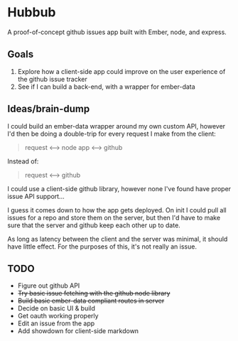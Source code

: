 # Hubbub
A proof-of-concept github issues app built with Ember, node, and express.

## Goals
1. Explore how a client-side app could improve on the user experience of the github issue tracker
2. See if I can build a back-end, with a wrapper for ember-data

## Ideas/brain-dump
I could build an ember-data wrapper around my own custom API, however I'd then be doing a double-trip for every request I make from the client:

> request <--> node app <--> github

Instead of:

> request <--> github

I could use a client-side github library, however none I've found have proper issue API support...

I guess it comes down to how the app gets deployed. On init I could pull all issues for a repo and store them on the server, but then I'd have to make sure that the server and github keep each other up to date.

As long as latency between the client and the server was minimal, it should have little effect. For the purposes of this, it's not really an issue.


## TODO
- Figure out github API
- ~~Try basic issue fetching with the github node library~~
- ~~Build basic ember-data compliant routes in server~~
- Decide on basic UI & build
- Get oauth working properly
- Edit an issue from the app
- Add showdown for client-side markdown